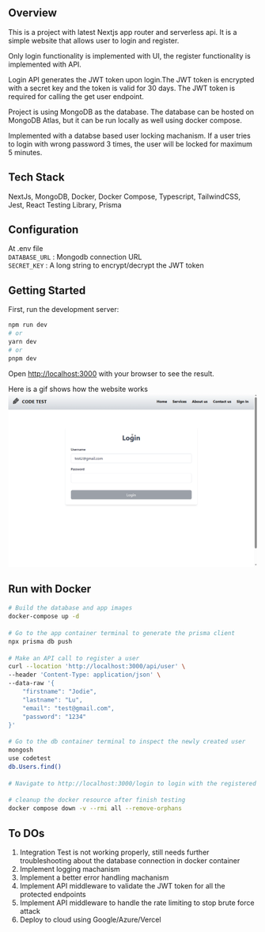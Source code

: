 ## Overview
This is a project with latest Nextjs app router and serverless api. It is a simple website that allows user to login and register.

Only login functionality is implemented with UI, the register functionality is implemented with API.

Login API generates the JWT token upon login.The JWT token is encrypted with a secret key and the token is valid for 30 days. The JWT token is required for calling the get user endpoint.

Project is using MongoDB as the database. The database can be hosted on MongoDB Atlas, but it can be run locally as well using docker compose.

Implemented with a databse based user locking machanism. If a user tries to login with wrong password 3 times, the user will be locked for maximum 5 minutes.

## Tech Stack
NextJs, MongoDB, Docker, Docker Compose, Typescript, TailwindCSS, Jest, React Testing Library, Prisma

## Configuration
At .env file <br>
```DATABASE_URL``` : Mongodb connection URL <br>
```SECRET_KEY``` : A long string to encrypt/decrypt the JWT token

## Getting Started
First, run the development server:

```bash
npm run dev
# or
yarn dev
# or
pnpm dev
```

Open [http://localhost:3000](http://localhost:3000) with your browser to see the result.

Here is a gif shows how the website works<br>
![Alt text](demo.gif)

## Run with Docker
```bash
# Build the database and app images
docker-compose up -d

# Go to the app container terminal to generate the prisma client
npx prisma db push

# Make an API call to register a user
curl --location 'http://localhost:3000/api/user' \
--header 'Content-Type: application/json' \
--data-raw '{
    "firstname": "Jodie",
    "lastname": "Lu",
    "email": "test@gmail.com",
    "password": "1234"
}'

# Go to the db container terminal to inspect the newly created user
mongosh
use codetest
db.Users.find()

# Navigate to http://localhost:3000/login to login with the registered user

# cleanup the docker resource after finish testing
docker compose down -v --rmi all --remove-orphans
```

## To DOs
1. Integration Test is not working properly, still needs further troubleshooting about the database connection in docker container
1. Implement logging machanism
1. Implement a better error handling machanism
1. Implement API middleware to validate the JWT token for all the protected endpoints
1. Implement API middleware to handle the rate limiting to stop brute force attack
1. Deploy to cloud using Google/Azure/Vercel
